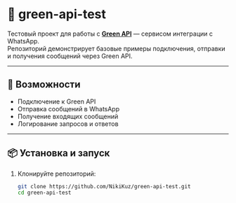 # 🌿 green-api-test

Тестовый проект для работы с **[Green API](https://green-api.com/)** — сервисом интеграции с WhatsApp.  
Репозиторий демонстрирует базовые примеры подключения, отправки и получения сообщений через Green API.

---

## 🚀 Возможности
- Подключение к Green API  
- Отправка сообщений в WhatsApp  
- Получение входящих сообщений  
- Логирование запросов и ответов  

---

## 📦 Установка и запуск

1. Клонируйте репозиторий:
   ```bash
   git clone https://github.com/NikiKuz/green-api-test.git
   cd green-api-test
   ```

